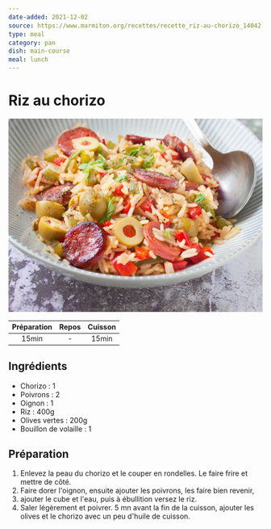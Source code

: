 ```yaml
---
date-added: 2021-12-02
source: https://www.marmiton.org/recettes/recette_riz-au-chorizo_14042.aspx
type: meal
category: pan
dish: main-course
meal: lunch
---
```


# Riz au chorizo

![](images/Riz%20au%20chorizo.jpg)

| Préparation | Repos | Cuisson |
|:-----------:|:-----:|:-------:|
|    15min    |   -   |  15min  |

## Ingrédients

- Chorizo : 1
- Poivrons : 2
- Oignon : 1
- Riz : 400g
- Olives vertes : 200g
- Bouillon de volaille : 1

## Préparation

1. Enlevez la peau du chorizo et le couper en rondelles. Le faire frire et mettre de côté.
2. Faire dorer l'oignon, ensuite ajouter les poivrons, les faire bien revenir,
3. ajouter le cube et l'eau, puis à ébullition versez le riz.
4. Saler légèrement et poivrer. 5 mn avant la fin de la cuisson, ajouter les olives et le chorizo avec un peu d'huile de cuisson.
